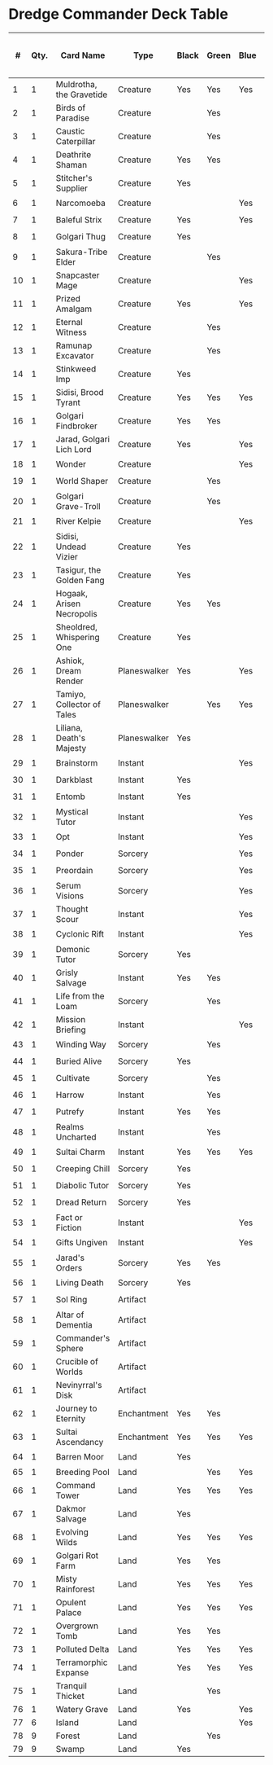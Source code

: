 # Dredge Commander Deck Table

| #  | Qty. | Card Name                  | Type         | Black | Green | Blue | CMC | Graveyard Tutor | Tutor | Dredge-Like | Graveyard Feed | 2/2 Zombies | Mana Dork | Targeted Removal | Cantrips | Boardwipe | It's Good To Be In The Graveyard |
|----|------|----------------------------|--------------|-------|-------|------|-----|-----------------|-------|-------------|----------------|-------------|-----------|------------------|----------|-----------|----------------------------------|
| 1  | 1    | Muldrotha, the Gravetide   | Creature     | Yes   | Yes   | Yes  | 6   | ☑️               |       |             |                |             |           |                  |          |           |                                  |
| 2  | 1    | Birds of Paradise          | Creature     |       | Yes   |      | 1   |                 |       |             |                |             | ☑️         |                  |          |           |                                  |
| 3  | 1    | Caustic Caterpillar        | Creature     |       | Yes   |      | 1   |                 |       |             |                |             |           | ☑️                |          |           |                                  |
| 4  | 1    | Deathrite Shaman           | Creature     | Yes   | Yes   |      | 1   |                 |       |             |                |             |           | ☑️                |          |           |                                  |
| 5  | 1    | Stitcher's Supplier        | Creature     | Yes   |       |      | 1   |                 |       |             | ☑️              |             |           |                  |          |           |                                  |
| 6  | 1    | Narcomoeba                 | Creature     |       |       | Yes  | 2   |                 |       | ☑️           |                |             |           |                  |          |           |                                  |
| 7  | 1    | Baleful Strix              | Creature     | Yes   |       | Yes  | 2   |                 |       |             |                |             |           |                  | ☑️        |           |                                  |
| 8  | 1    | Golgari Thug               | Creature     | Yes   |       |      | 2   |                 |       | ☑️           | ☑️              |             |           |                  |          |           |                                  |
| 9  | 1    | Sakura-Tribe Elder         | Creature     |       | Yes   |      | 2   |                 | ☑️     |             |                |             |           |                  |          |           |                                  |
| 10 | 1    | Snapcaster Mage            | Creature     |       |       | Yes  | 2   | ☑️               |       |             |                |             |           |                  |          |           |                                  |
| 11 | 1    | Prized Amalgam             | Creature     | Yes   |       | Yes  | 3   |                 |       | ☑️           |                |             |           |                  |          |           |                                  |
| 12 | 1    | Eternal Witness            | Creature     |       | Yes   |      | 3   | ☑️               |       |             |                |             |           |                  |          |           |                                  |
| 13 | 1    | Ramunap Excavator          | Creature     |       | Yes   |      | 3   | ☑️               |       |             |                |             |           |                  |          |           |                                  |
| 14 | 1    | Stinkweed Imp              | Creature     | Yes   |       |      | 3   |                 |       | ☑️           |                |             |           |                  |          |           |                                  |
| 15 | 1    | Sidisi, Brood Tyrant       | Creature     | Yes   | Yes   | Yes  | 4   |                 |       |             | ☑️              | ☑️           |           |                  |          |           |                                  |
| 16 | 1    | Golgari Findbroker         | Creature     | Yes   | Yes   |      | 4   | ☑️               |       |             |                |             |           |                  |          |           |                                  |
| 17 | 1    | Jarad, Golgari Lich Lord   | Creature     | Yes   |       | Yes  | 4   |                 |       | ☑️           |                |             |           |                  |          |           |                                  |
| 18 | 1    | Wonder                     | Creature     |       |       | Yes  | 4   |                 |       |             |                |             |           |                  |          |           | ☑️                                |
| 19 | 1    | World Shaper               | Creature     |       | Yes   |      | 4   | ☑️               |       |             | ☑️              |             |           |                  |          |           |                                  |
| 20 | 1    | Golgari Grave-Troll        | Creature     |       | Yes   |      | 5   |                 |       | ☑️           |                |             |           |                  |          |           |                                  |
| 21 | 1    | River Kelpie               | Creature     |       |       | Yes  | 5   |                 |       |             |                |             |           |                  | ☑️        |           |                                  |
| 22 | 1    | Sidisi, Undead Vizier      | Creature     | Yes   |       |      | 5   |                 | ☑️     |             |                |             |           |                  |          |           |                                  |
| 23 | 1    | Tasigur, the Golden Fang   | Creature     | Yes   |       |      | 6   | ☑️               |       |             | ☑️              |             |           |                  |          |           |                                  |
| 24 | 1    | Hogaak, Arisen Necropolis  | Creature     | Yes   | Yes   |      | 7   |                 |       | ☑️           |                |             |           |                  |          |           |                                  |
| 25 | 1    | Sheoldred, Whispering One  | Creature     | Yes   |       |      | 7   | ☑️               |       |             |                |             |           | ☑️                |          |           |                                  |
| 26 | 1    | Ashiok, Dream Render       | Planeswalker | Yes   |       | Yes  | 3   |                 |       |             | ☑️              |             |           |                  |          |           |                                  |
| 27 | 1    | Tamiyo, Collector of Tales | Planeswalker |       | Yes   | Yes  | 4   | ☑️               |       |             |                |             |           |                  | ☑️        |           |                                  |
| 28 | 1    | Liliana, Death's Majesty   | Planeswalker | Yes   |       |      | 5   | ☑️               |       |             | ☑️              | ☑️           |           |                  |          | ☑️         |                                  |
| 29 | 1    | Brainstorm                 | Instant      |       |       | Yes  | 1   |                 |       |             |                |             |           |                  | ☑️        |           |                                  |
| 30 | 1    | Darkblast                  | Instant      | Yes   |       |      | 1   |                 |       | ☑️           |                |             |           |                  |          |           |                                  |
| 31 | 1    | Entomb                     | Instant      | Yes   |       |      | 1   |                 | ☑️     |             |                |             |           |                  |          |           |                                  |
| 32 | 1    | Mystical Tutor             | Instant      |       |       | Yes  | 1   |                 | ☑️     |             |                |             |           |                  |          |           |                                  |
| 33 | 1    | Opt                        | Instant      |       |       | Yes  | 1   |                 |       |             |                |             |           |                  | ☑️        |           |                                  |
| 34 | 1    | Ponder                     | Sorcery      |       |       | Yes  | 1   |                 |       |             |                |             |           |                  | ☑️        |           |                                  |
| 35 | 1    | Preordain                  | Sorcery      |       |       | Yes  | 1   |                 |       |             |                |             |           |                  | ☑️        |           |                                  |
| 36 | 1    | Serum Visions              | Sorcery      |       |       | Yes  | 1   |                 |       |             |                |             |           |                  | ☑️        |           |                                  |
| 37 | 1    | Thought Scour              | Instant      |       |       | Yes  | 1   |                 |       |             | ☑️              |             |           |                  | ☑️        |           |                                  |
| 38 | 1    | Cyclonic Rift              | Instant      |       |       | Yes  | 2   |                 |       |             |                |             |           |                  |          | ☑️         |                                  |
| 39 | 1    | Demonic Tutor              | Sorcery      | Yes   |       |      | 2   |                 | ☑️     |             |                |             |           |                  |          |           |                                  |
| 40 | 1    | Grisly Salvage             | Instant      | Yes   | Yes   |      | 2   |                 |       |             |                |             |           |                  | ☑️        |           |                                  |
| 41 | 1    | Life from the Loam         | Sorcery      |       | Yes   |      | 2   | ☑️               |       | ☑️           |                |             |           |                  |          |           |                                  |
| 42 | 1    | Mission Briefing           | Instant      |       |       | Yes  | 2   | ☑️               |       |             |                |             |           |                  |          |           |                                  |
| 43 | 1    | Winding Way                | Sorcery      |       | Yes   |      | 2   |                 |       |             |                |             |           |                  | ☑️        |           |                                  |
| 44 | 1    | Buried Alive               | Sorcery      | Yes   |       |      | 3   |                 | ☑️     |             |                |             |           |                  |          |           |                                  |
| 45 | 1    | Cultivate                  | Sorcery      |       | Yes   |      | 3   |                 | ☑️     |             |                |             |           |                  |          |           |                                  |
| 46 | 1    | Harrow                     | Instant      |       | Yes   |      | 3   |                 | ☑️     |             |                |             |           |                  |          |           |                                  |
| 47 | 1    | Putrefy                    | Instant      | Yes   | Yes   |      | 3   |                 |       |             |                |             |           | ☑️                |          |           |                                  |
| 48 | 1    | Realms Uncharted           | Instant      |       | Yes   |      | 3   |                 | ☑️     |             |                |             |           |                  |          |           |                                  |
| 49 | 1    | Sultai Charm               | Instant      | Yes   | Yes   | Yes  | 3   |                 |       |             |                |             |           | ☑️                | ☑️        |           |                                  |
| 50 | 1    | Creeping Chill             | Sorcery      | Yes   |       |      | 4   |                 |       |             |                |             |           |                  |          |           | ☑️                                |
| 51 | 1    | Diabolic Tutor             | Sorcery      | Yes   |       |      | 4   |                 | ☑️     |             |                |             |           |                  |          |           |                                  |
| 52 | 1    | Dread Return               | Sorcery      | Yes   |       |      | 4   | ☑️               |       |             |                |             |           |                  |          |           |                                  |
| 53 | 1    | Fact or Fiction            | Instant      |       |       | Yes  | 4   |                 |       |             |                |             |           |                  | ☑️        |           |                                  |
| 54 | 1    | Gifts Ungiven              | Instant      |       |       | Yes  | 4   |                 | ☑️     |             |                |             |           |                  |          |           |                                  |
| 55 | 1    | Jarad's Orders             | Sorcery      | Yes   | Yes   |      | 4   |                 | ☑️     |             |                |             |           |                  |          |           |                                  |
| 56 | 1    | Living Death               | Sorcery      | Yes   |       |      | 5   |                 |       |             |                |             |           |                  |          | ☑️         |                                  |
| 57 | 1    | Sol Ring                   | Artifact     |       |       |      | 1   |                 |       |             |                |             | ☑️         |                  |          |           |                                  |
| 58 | 1    | Altar of Dementia          | Artifact     |       |       |      | 2   |                 |       |             | ☑️              |             |           |                  |          |           |                                  |
| 59 | 1    | Commander's Sphere         | Artifact     |       |       |      | 3   |                 |       |             |                |             | ☑️         |                  |          |           |                                  |
| 60 | 1    | Crucible of Worlds         | Artifact     |       |       |      | 3   | ☑️               |       |             |                |             |           |                  |          |           |                                  |
| 61 | 1    | Nevinyrral's Disk          | Artifact     |       |       |      | 4   |                 |       |             |                |             |           |                  |          | ☑️         |                                  |
| 62 | 1    | Journey to Eternity        | Enchantment  | Yes   | Yes   |      | 3   | ☑️               |       |             |                |             | ☑️         |                  |          |           |                                  |
| 63 | 1    | Sultai Ascendancy          | Enchantment  | Yes   | Yes   | Yes  | 3   |                 |       |             | ☑️              |             |           |                  |          |           |                                  |
| 64 | 1    | Barren Moor                | Land         | Yes   |       |      | 0   |                 |       |             |                |             |           |                  | ☑️        |           |                                  |
| 65 | 1    | Breeding Pool              | Land         |       | Yes   | Yes  | 0   |                 |       |             |                |             |           |                  |          |           |                                  |
| 66 | 1    | Command Tower              | Land         | Yes   | Yes   | Yes  | 0   |                 |       |             |                |             |           |                  |          |           |                                  |
| 67 | 1    | Dakmor Salvage             | Land         | Yes   |       |      | 0   |                 |       | ☑️           |                |             |           |                  |          |           |                                  |
| 68 | 1    | Evolving Wilds             | Land         | Yes   | Yes   | Yes  | 0   |                 |       |             |                |             |           |                  |          |           |                                  |
| 69 | 1    | Golgari Rot Farm           | Land         | Yes   | Yes   |      | 0   |                 |       |             |                |             |           |                  |          |           |                                  |
| 70 | 1    | Misty Rainforest           | Land         | Yes   | Yes   | Yes  | 0   |                 |       |             |                |             |           |                  |          |           |                                  |
| 71 | 1    | Opulent Palace             | Land         | Yes   | Yes   | Yes  | 0   |                 |       |             |                |             |           |                  |          |           |                                  |
| 72 | 1    | Overgrown Tomb             | Land         | Yes   | Yes   |      | 0   |                 |       |             |                |             |           |                  |          |           |                                  |
| 73 | 1    | Polluted Delta             | Land         | Yes   | Yes   | Yes  | 0   |                 |       |             |                |             |           |                  |          |           |                                  |
| 74 | 1    | Terramorphic Expanse       | Land         | Yes   | Yes   | Yes  | 0   |                 |       |             |                |             |           |                  |          |           |                                  |
| 75 | 1    | Tranquil Thicket           | Land         |       | Yes   |      | 0   |                 |       |             |                |             |           |                  | ☑️        |           |                                  |
| 76 | 1    | Watery Grave               | Land         | Yes   |       | Yes  | 0   |                 |       |             |                |             |           |                  |          |           |                                  |
| 77 | 6    | Island                     | Land         |       |       | Yes  | 0   |                 |       |             |                |             |           |                  |          |           |                                  |
| 78 | 9    | Forest                     | Land         |       | Yes   |      | 0   |                 |       |             |                |             |           |                  |          |           |                                  |
| 79 | 9    | Swamp                      | Land         | Yes   |       |      | 0   |                 |       |             |                |             |           |                  |          |           |                                  |
